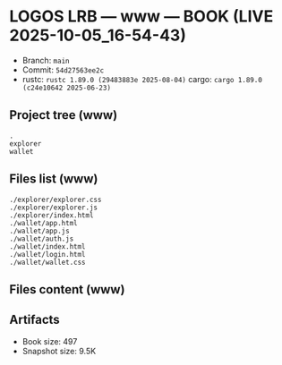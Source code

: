 # LOGOS LRB — www — BOOK (LIVE 2025-10-05_16-54-43)

- Branch: `main`
- Commit: `54d27563ee2c`
- rustc: `rustc 1.89.0 (29483883e 2025-08-04)`  cargo: `cargo 1.89.0 (c24e10642 2025-06-23)`

## Project tree (www)
```text
.
explorer
wallet
```

## Files list (www)
```text
./explorer/explorer.css
./explorer/explorer.js
./explorer/index.html
./wallet/app.html
./wallet/app.js
./wallet/auth.js
./wallet/index.html
./wallet/login.html
./wallet/wallet.css
```

## Files content (www)

## Artifacts

- Book size: 497
- Snapshot size: 9.5K
